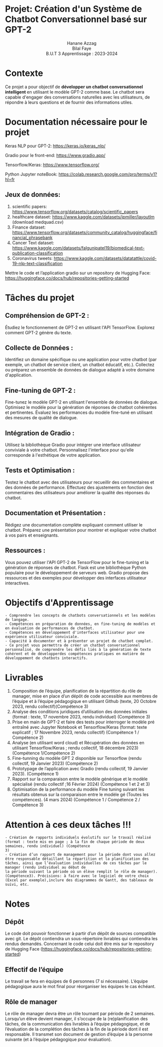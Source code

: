 # Projet: Création d'un Système de Chatbot Conversationnel basé sur GPT-2

<center> Hanane Azzag <br> Bilal Faye <br> B.U.T 3 Apprentissage : 2023-2024  </center>

# Contexte 

Ce projet a pour objectif de <strong> développer un chatbot conversationnel intelligent </strong> en
utilisant le modèle GPT-2 comme base. Le chatbot sera capable d'engager des
conversations naturelles avec les utilisateurs, de répondre à leurs questions et de
fournir des informations utiles.

# Documentation nécessaire pour le projet 

Keras NLP pour GPT-2: https://keras.io/keras_nlp/

Gradio pour le front-end: https://www.gradio.app/

Tensorflow/Keras: https://www.tensorflow.org/

Python Jupyter noteBook: https://colab.research.google.com/pro/terms/v1?hl=fr

## Jeux de données:

1. scientific papers:
    https://www.tensorflow.org/datasets/catalog/scientific_papers
2. healthcare dataset: 
    https://www.kaggle.com/datasets/jpmiller/layoutlm
    (download medquad.csv)
3. Finance dataset:
    https://www.tensorflow.org/datasets/community_catalog/huggingface/financial_phrasebank
4. Cancer Text dataset:
    https://www.kaggle.com/datasets/falgunipatel19/biomedical-text-publication-classification
5. Coronavirus tweets:
    https://www.kaggle.com/datasets/datatattle/covid-19-nlp-text-classification

Mettre le code et l’application gradio sur un repository de Hugging Face:
    https://huggingface.co/docs/hub/repositories-getting-started


# Tâches du projet

## Compréhension de GPT-2 :

Étudiez le fonctionnement de GPT-2 en utilisant l'API TensorFlow.
Explorez comment GPT-2 génère du texte.

## Collecte de Données :

Identifiez un domaine spécifique ou une application pour votre chatbot (par exemple,
un chatbot de service client, un chatbot éducatif, etc.).
Collectez ou préparez un ensemble de données de dialogue adapté à votre domaine
d'application.


## Fine-tuning de GPT-2 :

Fine-tunez le modèle GPT-2 en utilisant l'ensemble de données de dialogue.
Optimisez le modèle pour la génération de réponses de chatbot cohérentes et
pertinentes.
Évaluez les performances du modèle fine-tuné en utilisant des mesures de qualité de
dialogue.

## Intégration de Gradio :

Utilisez la bibliothèque Gradio pour intégrer une interface utilisateur conviviale à
votre chatbot.
Personnalisez l'interface pour qu'elle corresponde à l'esthétique de votre application.

## Tests et Optimisation :

Testez le chatbot avec des utilisateurs pour recueillir des commentaires et des
données de performance.
Effectuez des ajustements en fonction des commentaires des utilisateurs pour
améliorer la qualité des réponses du chatbot.

## Documentation et Présentation :

Rédigez une documentation complète expliquant comment utiliser le chatbot.
Préparez une présentation pour montrer et expliquer votre chatbot à vos pairs et
enseignants.

## Ressources :

Vous pouvez utiliser l'API GPT-2 de TensorFlow pour le fine-tuning et la génération de
réponses de chatbot.
Flask est une bibliothèque Python populaire pour le développement de serveurs web.
Gradio propose des ressources et des exemples pour développer des interfaces
utilisateur interactives.



# Objectifs d'Apprentissage

    - Comprendre les concepts de chatbots conversationnels et les modèles de langage.
    - Compétences en préparation de données, en fine-tuning de modèles et en évaluation de performances de chatbot.
    - Compétences en développement d'interfaces utilisateur pour une expérience utilisateur conviviale.
    - Capacité à documenter et à présenter un projet de chatbot complet.
    - Ce projet vous permettra de créer un chatbot conversationnel personnalisé, de comprendre les défis liés à la génération de texte cohérent et de développerdes compétences pratiques en matière de développement de chatbots interactifs.


# Livrables

1. Composition de l’équipe, planification de la répartition du rôle de manager, mise en place d’un dépôt de code accessible aux membres de l’équipe et à l’équipe pédagogique en utilisant Github (texte, 20 Octobre 2023, rendu collectif)(Compétence 3)
2. Analyse des conditions juridiques d’utilisation des données initiales (format : texte, 17 novembre 2023, rendu individuel) (Compétence 3)
1. Prise en main de GPT-2 et faire des tests pour interroger le modèle pré entraîné avec Jupyter Notebook et Tensorflow/Keras (format: texte explicatif ; 17 Novembre 2023, rendu collectif) (Compétence 1 / Compétence 2)
2. Analyse (en utilisant word cloud) et Récupération des données en utilisant Tensorflow/Keras ; rendu collectif, 18 décembre 2023) (Compétence 1/Compétence 2)
3. Fine-tunning du modèle GPT 2 disponible sur Tensorflow (rendu collectif, 19 Janvier 2023) (Compétence 2)
4. Prototypage de l’application avec Gradio (rendu collectif, 19 Janvier 2023). (Compétence 1)
5. Rapport sur la comparaison entre le modèle générique et le modèle spécialisé (rendu collectif ;16 Février 2024) (Compétence 1 et 2 et 3)
6. Optimisation de la performance du modèle Fine tuning suivant les résultats obtenus sur la comparaison entre le modèle gé (Toutes les compétences). (4 mars 2024) (Compétence 1 / Compétence 2 / Compétence 3)


# Attention à ces deux tâches !!!
    - Création de rapports individuels évolutifs sur le travail réalisé (format : texte mis en page ; à la fin de chaque période de deux semaines, rendu individuel) (Compétence
    3)
    - Création d’un rapport de management pour la période dont vous allez être responsable détaillant la répartition et la planification des tâches, ainsi que l’évaluation individuelles de ces tâches par le manager (rendu individuel au début de
    la période suivant la période où un élève remplit le rôle de manager). (Compétence3). Précisions: à faire avec le logiciel de votre choix (Excel par exemple),inclure des diagrammes de Gantt, des tableaux de suivi, etc.


# Notes

## Dépôt

Le code doit pouvoir fonctionner à partir d’un dépôt de sources compatible avec git. Le dépôt contiendra un sous-répertoire livrables qui contiendra les rendus demandés. Concernant le code celui doit être mis sur le repository de Hugging Face
(https://huggingface.co/docs/hub/repositories-getting-started)

## Effectif de l’équipe

Le travail se fera en équipes de 6 personnes (7 si nécessaire). L’équipe pédagogique aura le mot final pour réorganiser les équipes le cas échéant.

## Rôle de manager

Le rôle de manager devra être un rôle tournant par période de 2 semaines. Lorsqu’un élève devient manager, il s’occupe de la (re)planification des tâches, de la communication des livrables à l’équipe pédagogique, et de l’évaluation de la complétion des tâches à la fin de la période dont il est responsable. Il transmet son document de gestion d’équipe à la personne suivante (et à l’équipe pédagogique pour évaluation).
